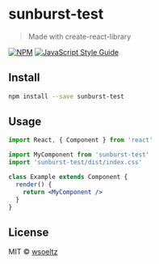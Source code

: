 # sunburst-test

> Made with create-react-library

[![NPM](https://img.shields.io/npm/v/sunburst-test.svg)](https://www.npmjs.com/package/sunburst-test) [![JavaScript Style Guide](https://img.shields.io/badge/code_style-standard-brightgreen.svg)](https://standardjs.com)

## Install

```bash
npm install --save sunburst-test
```

## Usage

```jsx
import React, { Component } from 'react'

import MyComponent from 'sunburst-test'
import 'sunburst-test/dist/index.css'

class Example extends Component {
  render() {
    return <MyComponent />
  }
}
```

## License

MIT © [wsoeltz](https://github.com/wsoeltz)
